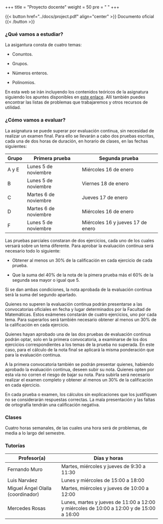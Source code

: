 +++
title = "Proyecto docente"
weight = 50
pre = "<i class='fa fa-book'></i> "
+++

{{< button href="../docs/project.pdf" align="center" >}} Documento oficial {{< /button >}}

### ¿Qué vamos a estudiar?

La asigantura consta de cuatro temas:

* Conuntos.

* Grupos.

* Números enteros.

* Polinomios.

En esta web se irán incluyendo los contenidos teóricos de la asignatura siguiendo los apuntes disponibles en [este enlace](https://rodas5.us.es/items/1141d30f-73ed-4c7a-92f9-d5046dbdffe1/1/). Allí también puedes encontrar las listas de problemas que trabajaremos y otros recursos de utilidad.


### ¿Cómo vamos a evaluar?

La asignatura se puede superar por evaluación continua, sin necesidad de realizar un examen final. Para ello se llevarán a cabo dos pruebas escritas, cada una de dos horas de duración, en horario de clases, en las fechas siguientes:


| Grupo | Primera prueba        | Segunda prueba                    |
|-------|-----------------------|-----------------------------------|
| A y E | Lunes 5 de noviembre  | Miércoles 16 de enero             |
| B     | Lunes 5 de noviembre  | Viernes 18 de enero               |
| C     | Martes 6 de noviembre | Jueves 17 de enero                |
| D     | Martes 6 de noviembre | Miércoles 16 de enero             |
| F     | Lunes 5 de noviembre  | Miércoles 16 y jueves 17 de enero |

Las pruebas parciales constaran de dos ejercicios, cada uno de los cuales versará sobre un tema diferente. Para aprobar la evaluación continua será necesario todo lo siguiente:

* Obtener al menos un 30% de la calificación en cada ejercicio de cada prueba.

* Que la suma del 40% de la nota de la pimera prueba más el 60% de la segunda sea mayor o igual que 5.

Si se dan ambas condiciones, la nota aprobada de la evaluación continua será la suma del segundo apartado. 

Quienes no superen la evaluación continua podrán presentarse a las convocatorias oficiales en fecha y lugar determinados por la Facultad de Matemáticas. Estos exámenes constarán de cuatro ejercicios, uno por cada tema. Para superarlos será también necesario obtener al menos un 30% de la calificación en cada ejercicio.

Quienes hayan aprobado una de las dos pruebas de evaluación continua podrán optar, solo en la primera convocatoria, a examinarse de los dos ejercicios correspondientes a los temas de la prueba no superada. En este caso, para el cálculo de la nota final se aplicará la misma ponderación que para la evaluación continua.

A la primera convocatoria también se podrán presentar quienes, habiendo aprobado la evaluación continua, deseen subir su nota. Quienes opten por esta vía no corren el riesgo de bajar su nota. Para subirla será necesario realizar el examen completo y obtener al menos un 30% de la calificación en cada ejercicio. 

En cada prueba o examen, los cálculos sin explicaciones que los justifiquen no se considerarán respuestas correctas. La mala presentación y las faltas de ortografı́a tendrán una calificación negativa.


### Clases

Cuatro horas semanales, de las cuales una hora será de problemas, de media a lo largo del semestre.

### Tutorías

| Profesor(a)                         | Días y horas                                                                            |
|-------------------------------------|-----------------------------------------------------------------------------------------|
| Fernando Muro                       | Martes, miércoles y jueves de 9:30 a 11:30                                              |
| Luis Narváez                        | Lunes y miércoles de 15:00 a 18:00                                                      |
| Miguel Ángel Olalla (coordinador)   | Martes, miércoles y jueves de 10:00 a 12:00                                             |
|               Mercedes Rosas        | Lunes, martes y jueves de 11:00 a 12:00 y miércoles de 10:00 a 12:00 y de 15:00 a 16:00 |
